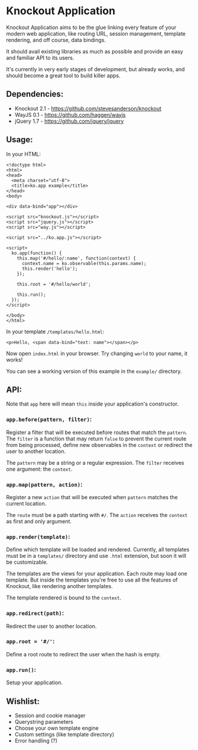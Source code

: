 # Knockout Application

Knockout Application aims to be the glue linking every feature of your modern web application, like routing URL, session management, template rendering, and off course, data bindings.

It should avail existing libraries as much as possible and provide an easy and familiar API to its users.

It's currently in very early stages of development, but already works, and should become a great tool to build killer apps.

## Dependencies:

- Knockout 2.1 - https://github.com/stevesanderson/knockout
- WayJS 0.1 - https://github.com/haggen/wayjs
- jQuery 1.7 - https://github.com/jquery/jquery

## Usage:

In your HTML:

    <!doctype html>
    <html>
    <head>
      <meta charset="utf-8">
      <title>ko.app example</title>
    </head>
    <body>

    <div data-bind="app"></div>

    <script src="knockout.js"></script>
    <script src="jquery.js"></script>
    <script src="way.js"></script>

    <script src="../ko.app.js"></script>

    <script>
      ko.app(function() {
        this.map('#/hello/:name', function(context) {
          context.name = ko.observable(this.params.name);
          this.render('hello');
        });

        this.root = '#/hello/world';

        this.run();
      });
    </script>

    </body>
    </html>


In your template `/templates/hello.html`:

    <p>Hello, <span data-bind="text: name"></span></p>

Now open `index.html` in your browser. Try changing `world` to your name, it works!

You can see a working version of this example in the `example/` directory.

## API:

Note that `app` here will mean `this` inside your application's constructor.

### `app.before(pattern, filter)`:

Register a filter that will be executed before routes that match the `pattern`. The `filter` is a function that may return `false` to prevent the current route from being processed, define new observables in the `context` or redirect the user to another location.

The `pattern` may be a string or a regular expression. The `filter` receives one argument: the `context`.

### `app.map(pattern, action)`:

Register a new `action` that will be executed when `pattern` matches the current location.

The `route` must be a path starting with `#/`. The `action` receives the `context` as first and only argument.

### `app.render(template)`:

Define which template will be loaded and rendered. Currently, all templates must be in a `templates/` directory and use `.html` extension, but soon it will be customizable.

The templates are the views for your application. Each route may load one template. But inside the templates you're free to use all the features of Knockout, like rendering another templates.

The template rendered is bound to the `context`.

### `app.redirect(path)`:

Redirect the user to another location.

### `app.root = '#/'`:

Define a root route to redirect the user when the hash is empty.

### `app.run()`:

Setup your application.

## Wishlist:

- Session and cookie manager
- Querystring parameters
- Choose your own template engine
- Custom settings (like template directory)
- Error handling (?)
